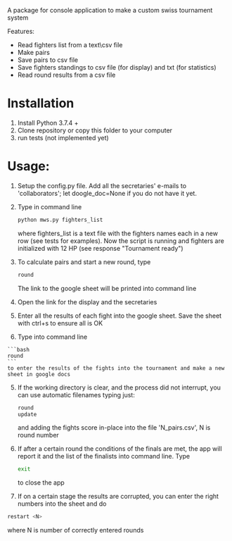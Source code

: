 A package for console application to make a custom swiss tournament system

Features:
- Read fighters list from a text\csv file
- Make pairs
- Save pairs to csv file
- Save fighters standings to csv file (for display) and txt (for statistics)
- Read round results from a csv file

# Installation
1. Install Python 3.7.4 +
2. Clone repository or copy this folder to your computer
3. run tests (not implemented yet)

# Usage:

1. Setup the config.py file. Add all the secretaries' e-mails to 'collaborators'; let doogle_doc=None if you do not have it yet.

1. Type in command line
   
    ```bash
    python mws.py fighters_list
    ``` 
    where fighters_list is a text file with the fighters names each in a new row (see tests for examples).
    Now the script is running and fighters are initialized with 12 HP (see response "Tournament ready")
    
2. To calculate pairs and start a new round, type

    ```bash
   round 
   ```
   The link to the google sheet will be printed into command line
 3. Open the link for the display and the secretaries
 
 3. Enter all the results of each fight into the google sheet. Save the sheet with ctrl+s to ensure all is OK
 
 4.  Type into command line
    
    ```bash
    round
    ```
    to enter the results of the fights into the tournament and make a new sheet in google docs
    
 5. If the working directory is clear, and the process did not interrupt, 
    you can use automatic filenames typing just:
    ```bash
    round
    update 
    ```
    and adding the fights score in-place into the file 'N_pairs.csv', N is round number
    
 5. If after a certain round the conditions of the finals are met, 
    the app will report it and the list of the finalists into command line.
    Type
    ```bash
    exit
    ```
    to close the app
    
 6. If on a certain stage the results are corrupted, you can enter the right numbers into the sheet and do
 ```bash
 restart <N>
 ```
 where N is number of correctly entered rounds
